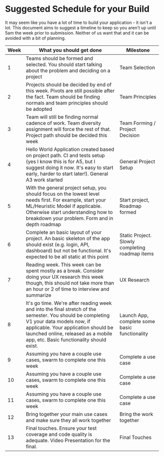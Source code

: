 # Suggested Schedule for your Build

It may seem like you have a lot of time to build your application - it isn't a lot. This document aims to suggest a timeline to keep so you aren't up until 5am the week prior to submission. Neither of us want that and it can be avoided with a bit of planning.


| Week | What you should get done | Milestone |
| --- | --- | --- |
| 1 | Teams should be formed and selected. You should start talking about the problem and deciding on a project | Team Selection  |
| 2 | Projects should be decided by end of this week. Pivots are still possible after the fact. Team should be finding normals and team principles should be adopted | Team Principles |
| 3 | Team will still be finding normal cadence of work. Team diversity assignment will force the rest of that. Project path should be decided this week | Team Forming / Project Decision |
| 4 | Hello World Application created based on project path. CI and tests setup (yes I know this is for A5, but I suggest doing it now. It's easy to start early, harder to start later!). General A3 work started | General Project Setup |
| 5 | With the general project setup, you should focus on the lowest level needs first. For example, start your ML/Heuristic Model if applicable. Otherwise start understanding how to breakdown your problem. Form and in depth roadmap | Start project, Roadmap formed |
| 6 | Complete an basic layout of your project. An basic skeleton of the app should exist (e.g. login, API, dashboard) but not be functional. It's expected to be all static at this point | Static Project. Slowly completing roadmap items |
| 7 | Reading week. This week can be spent mostly as a break. Consider doing your UX research this week though, this should not take more than an hour or 2 of time to interview and summarize | UX Research |
| 8 | It's go time. We're after reading week and into the final stretch of the semester. You should be completing V1 your data models now, if applicable. Your application should be launched online, released as a mobile app, etc. Basic functionality should exist. | Launch App, complete some basic functionality |
| 9 | Assuming you have a couple use cases, swarm to complete one this week | Complete a use case | 
| 10 | Assuming you have a couple use cases, swarm to complete one this week | Complete a use case |
| 11 | Assuming you have a couple use cases, swarm to complete one this week | Complete a use case |
| 12 | Bring together your main use cases and make sure they all work together | Bring the work together |
| 13 | Final touches. Ensure your test coverage and code quality is adequate. Video Presentation for the final. | Final Touches |
